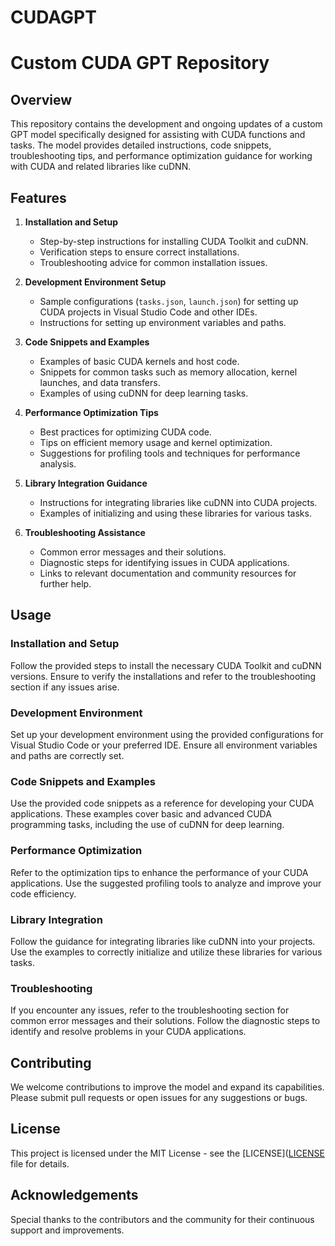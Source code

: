 # CUDAGPT

# Custom CUDA GPT Repository

## Overview

This repository contains the development and ongoing updates of a custom GPT model specifically designed for assisting with CUDA functions and tasks. The model provides detailed instructions, code snippets, troubleshooting tips, and performance optimization guidance for working with CUDA and related libraries like cuDNN.

## Features

1. **Installation and Setup**
   - Step-by-step instructions for installing CUDA Toolkit and cuDNN.
   - Verification steps to ensure correct installations.
   - Troubleshooting advice for common installation issues.

2. **Development Environment Setup**
   - Sample configurations (`tasks.json`, `launch.json`) for setting up CUDA projects in Visual Studio Code and other IDEs.
   - Instructions for setting up environment variables and paths.

3. **Code Snippets and Examples**
   - Examples of basic CUDA kernels and host code.
   - Snippets for common tasks such as memory allocation, kernel launches, and data transfers.
   - Examples of using cuDNN for deep learning tasks.

4. **Performance Optimization Tips**
   - Best practices for optimizing CUDA code.
   - Tips on efficient memory usage and kernel optimization.
   - Suggestions for profiling tools and techniques for performance analysis.

5. **Library Integration Guidance**
   - Instructions for integrating libraries like cuDNN into CUDA projects.
   - Examples of initializing and using these libraries for various tasks.

6. **Troubleshooting Assistance**
   - Common error messages and their solutions.
   - Diagnostic steps for identifying issues in CUDA applications.
   - Links to relevant documentation and community resources for further help.

## Usage

### Installation and Setup

Follow the provided steps to install the necessary CUDA Toolkit and cuDNN versions. Ensure to verify the installations and refer to the troubleshooting section if any issues arise.

### Development Environment

Set up your development environment using the provided configurations for Visual Studio Code or your preferred IDE. Ensure all environment variables and paths are correctly set.

### Code Snippets and Examples

Use the provided code snippets as a reference for developing your CUDA applications. These examples cover basic and advanced CUDA programming tasks, including the use of cuDNN for deep learning.

### Performance Optimization

Refer to the optimization tips to enhance the performance of your CUDA applications. Use the suggested profiling tools to analyze and improve your code efficiency.

### Library Integration

Follow the guidance for integrating libraries like cuDNN into your projects. Use the examples to correctly initialize and utilize these libraries for various tasks.

### Troubleshooting

If you encounter any issues, refer to the troubleshooting section for common error messages and their solutions. Follow the diagnostic steps to identify and resolve problems in your CUDA applications.

## Contributing

We welcome contributions to improve the model and expand its capabilities. Please submit pull requests or open issues for any suggestions or bugs.

## License

This project is licensed under the MIT License - see the [LICENSE]([LICENSE](https://github.com/LiamYoungRWO/CUDAGPT/blob/main/LICENSE.md) file for details.

## Acknowledgements

Special thanks to the contributors and the community for their continuous support and improvements.


